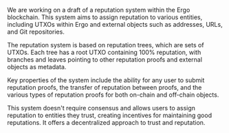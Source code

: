 We are working on a draft of a reputation system within the Ergo blockchain. 
This system aims to assign reputation to various entities, 
including UTXOs within Ergo and external objects such as addresses, URLs, and Git repositories.

The reputation system is based on reputation trees, which are sets of UTXOs. 
Each tree has a root UTXO containing 100% reputation, with branches and leaves 
pointing to other reputation proofs and external objects as metadata.

Key properties of the system include the ability for any user to submit reputation proofs, 
the transfer of reputation between proofs, 
and the various types of reputation proofs for both on-chain and off-chain objects.

This system doesn't require consensus and allows users to assign reputation to entities they trust, 
creating incentives for maintaining good reputations. It offers a decentralized approach to trust and reputation.
